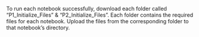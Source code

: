 To run each notebook successfully, download each folder called “P1_Initialize_Files” & “P2_Initialize_Files”. 
Each folder contains the required files for each notebook. 
Upload the files from the corresponding folder to that notebook’s directory.